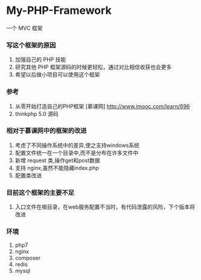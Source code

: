 # My-PHP-Framework  
一个 MVC 框架

### 写这个框架的原因  
1. 加强自己的 PHP 技能
2. 研究其他 PHP 框架源码的时候更轻松，通过对比相信收获也会更多
3. 希望以后做小项目可以使用这个框架

### 参考  
1. 从零开始打造自己的PHP框架 [慕课网] http://www.imooc.com/learn/696 
2. thinkphp 5.0 源码

### 相对于慕课网中的框架的改进
1. 考虑了不同操作系统中的差异,使之支持windows系统
2. 配置文件统一在一个目录中,而不是分布在许多文件中
3. 新增 request 类,操作get和post数据
4. 支持 nginx,虽然不能隐藏index.php
5. 配置类改进


### 目前这个框架的主要不足
1. 入口文件在根目录，在web服务配置不当时，有代码泄露的风险，下个版本将改进

### 环境
1. php7
2. nginx
3. composer
4. redis
5. mysql
